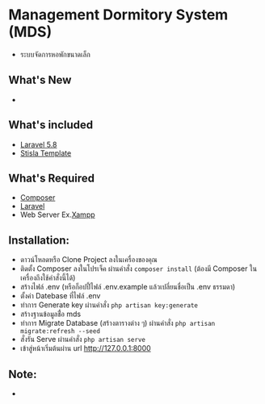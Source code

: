 # Management Dormitory System (MDS)
- ระบบจัดการหอพักขนาดเล็ก

## What's New
-

## What's included 
* [Laravel 5.8](https://laravel.com/docs/5.8)
* [Stisla Template](https://github.com/stisla/stisla)

## What's Required
* [Composer](https://getcomposer.org/)
* [Laravel](https://laravel.com/)
* Web Server Ex.[Xampp](https://www.apachefriends.org/index.html)

## Installation:
- ดาวน์โหลดหรือ Clone Project ลงในเครื่องของคุณ
- ติดตั้ง Composer ลงในโปรเจ็ค ผ่านคำสั่ง ``` composer install ``` (ต้องมี Composer ในเครื่องถึงใช้คำสั่งนี้ได้)
- สร้างไฟล์ .env (หรือก็อปปี้ไฟล์ .env.example แล้วเปลี่ยนชื่อเป็น .env ธรรมดา)
- ตั้งค่า Datebase ที่ไฟล์ .env
- ทำการ Generate key ผ่านคำสั่ง ```php artisan key:generate```
- สร้างฐานข้อมูลชื่่อ mds
- ทำการ Migrate Database (สร้างตารางต่าง ๆ) ผ่านคำสั่ง ```php artisan migrate:refresh --seed```
- สั่งรัน Serve ผ่านคำสั่ง ```php artisan serve```
- เข้าสู่หน้าเริ่มต้นผ่าน url http://127.0.0.1:8000
     
## Note:
-
